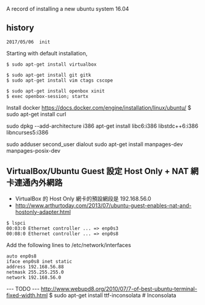 A record of installing a new ubuntu system 16.04

## history
	2017/05/06	init



Starting with default installation,
```
$ sudo apt-get install virtualbox

$ sudo apt-get install git gitk 
$ sudo apt-get install vim ctags cscope

$ sudo apt-get install openbox xinit
$ exec openbox-session; startx

```
Install docker https://docs.docker.com/engine/installation/linux/ubuntu/
$ sudo apt-get install curl

sudo dpkg --add-architecture i386
apt-get install libc6:i386 libstdc++6:i386 libncurses5:i386 

sudo adduser second_user dialout
sudo apt-get install manpages-dev manpages-posix-dev

## VirtualBox/Ubuntu Guest 設定 Host Only + NAT 網卡連通內外網路
* VirtualBox 的 Host Only 網卡的預設網段是 192.168.56.0
* http://www.arthurtoday.com/2013/07/ubuntu-guest-enables-nat-and-hostonly-adapter.html
```
$ lspci
00:03:0 Ethernet controller ... => enp0s3
00:08:0 Ethernet controller ... => enp0s8
```
Add the following lines to /etc/network/interfaces
```
auto enp0s8
iface enp0s8 inet static
address 192.168.56.88
netmask 255.255.255.0
network 192.168.56.0
```

--- TODO ---
http://www.webupd8.org/2010/07/7-of-best-ubuntu-terminal-fixed-width.html
$ sudo apt-get install ttf-inconsolata # Inconsolata
